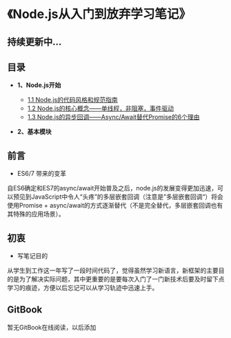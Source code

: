 # 《Node.js从入门到放弃学习笔记》

## 持续更新中...

## 目录
* **1、Node.js开始**
    * [1.1 Node.js的代码风格和规范指南](https://github.com/jawil/Node.js/issues/1)
    * [1.2 Node.js的核心概念——单线程，非阻塞，事件驱动](https://github.com/jawil/Node.js/issues/2)
    * [1.3 Node.js的异步回调——Async/Await替代Promise的6个理由](https://juejin.im/post/58ede4c1b123db43cc365551)
  
* **2、基本模块**
    


## 前言
- ES6/7 带来的变革

自ES6确定和ES7的async/await开始普及之后，node.js的发展变得更加迅速，可以预见到JavaScript中令人“头疼”的多层嵌套回调（注意是”多层嵌套回调“）将会使用Promise + async/await的方式逐渐替代（不是完全替代，多层嵌套回调也有其特殊的应用场景）。

## 初衷

- 写笔记目的

从学生到工作这一年写了一段时间代码了，觉得虽然学习新语言，新框架的主要目的是为了解决实际问题，其中更重要的是要每次入门了一门新技术后要及时留下点学习的痕迹，方便以后忘记可以从学习轨迹中迅速上手。

## GitBook
暂无GitBook在线阅读，以后添加
